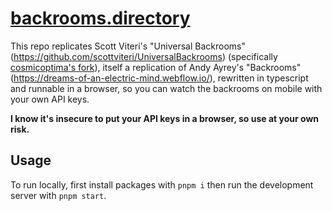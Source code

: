 # [backrooms.directory](https://backrooms.directory)

This repo replicates Scott Viteri's "Universal Backrooms" (https://github.com/scottviteri/UniversalBackrooms) (specifically [cosmicoptima's fork](https://github.com/cosmicoptima/UniversalBackrooms)), itself a replication of Andy Ayrey's "Backrooms" (https://dreams-of-an-electric-mind.webflow.io/), rewritten in typescript and runnable in a browser, so you can watch the backrooms on mobile with your own API keys.

**I know it's insecure to put your API keys in a browser, so use at your own risk.**

## Usage

To run locally, first install packages with `pnpm i` then run the development server with `pnpm start`.
